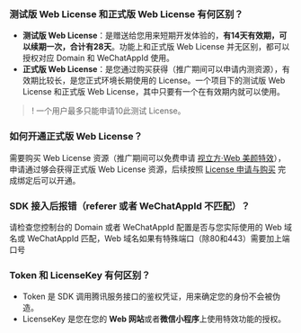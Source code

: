 [](id:w1)
### 测试版 Web License 和正式版 Web License 有何区别？

- **测试版 Web License**：是赠送给您用来短期开发体验的，**有14天有效期，可以续期一次，合计有28天**。功能上和正式版 Web License 并无区别，都可以授权对应 Domain 和 WeChatAppId 使用。
- **正式版 Web License**：是您通过购买获得（推广期间可以申请内测资源），有效期比较长，是您正式环境长期使用的 License。一个项目下的测试版 Web License 和正式版 Web License，其中只要有一个在有效期内就可以使用。

>! 一个用户最多只能申请10此测试 License。

[](id:w2)
### 如何开通正式版 Web License？

需要购买 Web License 资源（推广期间可以免费申请 [视立方·Web 美颜特效](https://cloud.tencent.com/apply/p/9fuh8sv6fl)），申请通过够会获得正式版 Web License 资源，后续按照  [License 申请与购买](https://tcloud-doc.isd.com/document/product/616/71368?!preview&!editLang=zh#formal) 完成绑定后可以开通。

[](id:w3)
### SDK 接入后报错（referer 或者 WeChatAppId 不匹配）？
请检查您控制台的 Domain 或者 WeChatAppId 配置是否与您实际使用的 Web 域名或 WeChatAppId 匹配，Web 域名如果有特殊端口（除80和443）需要加上端口号

[](id:w3)
### Token 和 LicenseKey 有何区别？
- Token 是 SDK 调用腾讯服务接口的鉴权凭证，用来确定您的身份不会被伪造。
- LicenseKey 是您在您的 **Web 网站**或者**微信小程序**上使用特效功能的授权。
